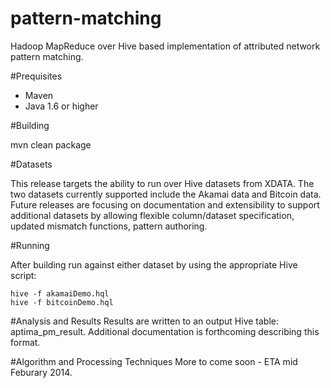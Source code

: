 pattern-matching
================

Hadoop MapReduce over Hive based implementation of attributed network pattern matching. 

#Prequisites

* Maven
* Java 1.6 or higher

#Building

mvn clean package 

#Datasets

This release targets the ability to run over Hive datasets from XDATA. The two datasets currently supported include the Akamai data and Bitcoin data. Future releases are focusing on documentation and extensibility to support additional datasets by allowing flexible column/dataset specification, updated mismatch functions, pattern authoring.

#Running

After building run against either dataset by using the appropriate Hive script:

```
hive -f akamaiDemo.hql
hive -f bitcoinDemo.hql
```

#Analysis and Results
Results are written to an output Hive table: aptima_pm_result. Additional documentation is forthcoming describing this format.

#Algorithm and Processing Techniques
More to come soon - ETA mid Feburary 2014.







